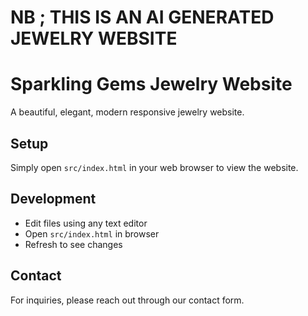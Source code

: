 # NB ; THIS IS AN AI GENERATED JEWELRY WEBSITE

# Sparkling Gems Jewelry Website

A beautiful, elegant, modern responsive jewelry website.

## Setup

Simply open `src/index.html` in your web browser to view the website.

## Development

- Edit files using any text editor
- Open `src/index.html` in browser
- Refresh to see changes

## Contact

For inquiries, please reach out through our contact form.
